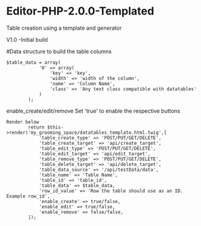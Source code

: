 # Editor-PHP-2.0.0-Templated

Table creation using a template and generator

V1.0
-Initial build




#Data structure to build the table columns
```
$table_data = array(
            '0' => array(
                'key' => 'key',
                'width' => 'width of the column',
                'name' => 'Column Name',
                'class' => 'Any text class compatible with datatables'
            )
        );
```

enable_create/edit/remove
Set 'true' to enable the respective buttons

```
Render below 
        return $this->render('my_grooming_space/datatables_template.html.twig',[
            'table_create_type' => 'POST/PUT/GET/DELETE',
            'table_create_target' => 'api/create_target',
            'table_edit_type' => 'POST/PUT/GET/DELETE',
            'table_edit_target' => 'api/edit_target',
            'table_remove_type' => 'POST/PUT/GET/DELETE',
            'table_delete_target' => 'api/delete_target',
            'table_data_source' => '/api/testData/data',
            'table_name' => 'Table Name',
            'table_id' => 'table_id',
            'table_data' => $table_data,
            'row_id_value' => 'Row the table should use as an ID. Example row_id',
            'enable_create' => true/false,
            'enable_edit' => true/false,
            'enable_remove' => false/false,
        ]);
```